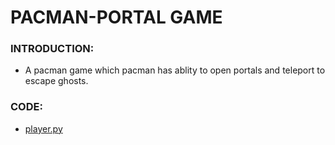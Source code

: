 # PACMAN-PORTAL GAME
### INTRODUCTION:
- A pacman game which pacman has ablity to open portals and teleport to escape ghosts.
### CODE:
- [player.py](player.md) 
